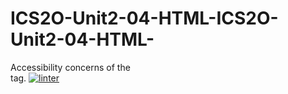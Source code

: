 # ICS2O-Unit2-04-HTML-ICS2O-Unit2-04-HTML-
Accessibility concerns of the <br> tag.
[![linter](https://github.com/3verett/ICS2O-Unit2-04-HTML-ICS2O-Unit2-04-HTML-/workflows/linter/badge.svg)](https://github.com/marketplace/actions/super-linter)
